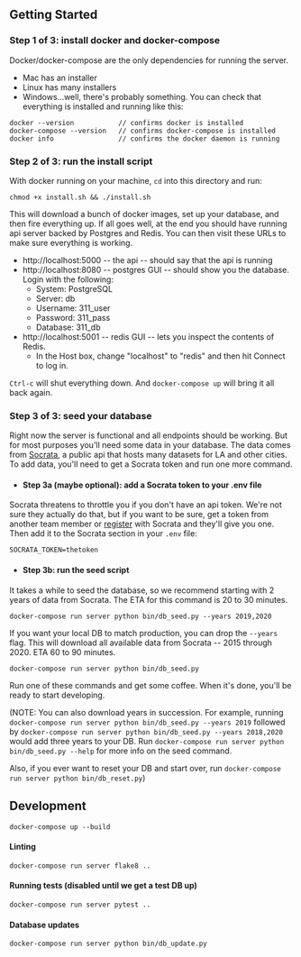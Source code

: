 ## Getting Started

### Step 1 of 3: install docker and docker-compose
Docker/docker-compose are the only dependencies for running the server.
- Mac has an installer
- Linux has many installers
- Windows...well, there's probably something.
You can check that everything is installed and running like this:
```
docker --version           // confirms docker is installed
docker-compose --version   // confirms docker-compose is installed
docker info                // confirms the docker daemon is running
```

### Step 2 of 3: run the install script
With docker running on your machine, `cd` into this directory and run:
```
chmod +x install.sh && ./install.sh
```
This will download a bunch of docker images, set up your database, and then fire everything up. If all goes well, at the end you should have running api server backed by Postgres and Redis. You can then visit these URLs to make sure everything is working.
- http://localhost:5000 -- the api -- should say that the api is running
- http://localhost:8080 -- postgres GUI -- should show you the database. Login with the following:
  - System: PostgreSQL
  - Server: db
  - Username: 311_user
  - Password: 311_pass
  - Database: 311_db
- http://localhost:5001 -- redis GUI -- lets you inspect the contents of Redis.
  - In the Host box, change "localhost" to "redis" and then hit Connect to log in.

`Ctrl-c` will shut everything down. And `docker-compose up` will bring it all back again.

### Step 3 of 3: seed your database
Right now the server is functional and all endpoints should be working. But for most purposes you'll need some data in your database. The data comes from [Socrata](https://dev.socrata.com/), a public api that hosts many datasets for LA and other cities. To add data, you'll need to get a Socrata token and run one more command.

- #### Step 3a (maybe optional): add a Socrata token to your .env file
Socrata threatens to throttle you if you don't have an api token. We're not sure they actually do that, but if you want to be sure, get a token from another team member or [register](https://opendata.socrata.com/login) with Socrata and they'll give you one. Then add it to the Socrata section in your `.env` file:
```
SOCRATA_TOKEN=thetoken
```
- #### Step 3b: run the seed script
It takes a while to seed the database, so we recommend starting with 2 years of data from Socrata. The ETA for this command is 20 to 30 minutes.
```
docker-compose run server python bin/db_seed.py --years 2019,2020
```
If you want your local DB to match production, you can drop the `--years` flag. This will download all available data from Socrata -- 2015 through 2020. ETA 60 to 90 minutes.
```
docker-compose run server python bin/db_seed.py
```
Run one of these commands and get some coffee. When it's done, you'll be ready to start developing.

(NOTE: You can also download years in succession. For example, running `docker-compose run server python bin/db_seed.py --years 2019` followed by `docker-compose run server python bin/db_seed.py --years 2018,2020` would add three years to your DB. Run `docker-compose run server python bin/db_seed.py --help` for more info on the seed command.

Also, if you ever want to reset your DB and start over, run `docker-compose run server python bin/db_reset.py`)


## Development
```
docker-compose up --build
```

#### Linting
```
docker-compose run server flake8 ..
```

#### Running tests (disabled until we get a test DB up)
```
docker-compose run server pytest ..
```

#### Database updates
```
docker-compose run server python bin/db_update.py
```
